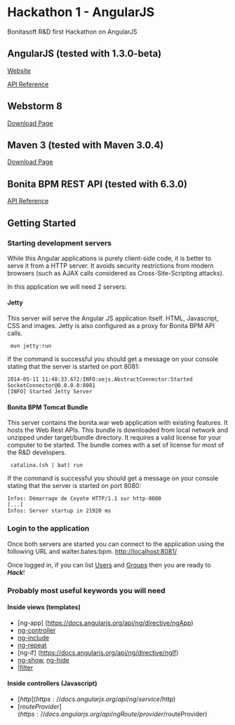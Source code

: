 # Hackathon 1 - AngularJS

Bonitasoft R&amp;D first Hackathon on AngularJS

## AngularJS (tested with 1.3.0-beta)
[Website](https://angularjs.org/)

[API Reference](https://docs.angularjs.org/api)

## Webstorm 8
[Download Page](http://www.jetbrains.com/webstorm/download/)

## Maven 3 (tested with Maven 3.0.4)
[Download Page](http://maven.apache.org/download.cgi)

## Bonita BPM REST API (tested with 6.3.0)
[API Reference](http://documentation.bonitasoft.com/product-bos-sp/web-rest-api-1)

## Getting Started

### Starting development servers
While this Angular applications is purely client-side code, it is better to serve it from a HTTP server.
It avoids security restrictions from modern browsers (such as AJAX calls considered as Cross-Site-Scripting attacks).

In this application we will need 2 servers:
#### Jetty
This server will serve the Angular JS application itself. HTML, Javascript, CSS and images.
Jetty is also configured as a proxy for Bonita BPM API calls.

```
 mvn jetty:run
```

If the command is successful you should get a message on your console stating that the server is started on port 8081:

```
2014-05-11 11:48:33.672:INFO:oejs.AbstractConnector:Started SocketConnector@0.0.0.0:8081
[INFO] Started Jetty Server
```

#### Bonita BPM Tomcat Bundle
This server contains the bonita.war web application with existing features. It hosts the Web Rest APIs.
This bundle is downloaded from local network and unzipped under target/bundle directory. It requires a valid license for
 your computer to be started. The bundle comes with a set of license for most of the R&amp;D developers.

```
 catalina.(sh | bat) run
```

If the command is successful you should get a message on your console stating that the server is started on port 8080:

```
Infos: Démarrage de Coyote HTTP/1.1 sur http-8080
[...]
Infos: Server startup in 21920 ms
```

### Login to the application
Once both servers are started you can connect to the application using the following URL and walter.bates:bpm.
[http://localhost:8081/](http://localhost:8081/)

Once logged in, if you can list [Users](http://localhost:8081/#/admin/users) and [Groups](http://localhost:8081/#/admin/groups) then you are ready to **_Hack_**!

### Probably most useful keywords you will need
#### Inside views (templates)
* [ng-app] (https://docs.angularjs.org/api/ng/directive/ngApp)
* [ng-controller](https://docs.angularjs.org/api/ng/directive/ngController)
* [ng-include](https://docs.angularjs.org/api/ng/directive/ngInclude)
* [ng-repeat](https://docs.angularjs.org/api/ng/directive/ngRepeat)
* [ng-if] (https://docs.angularjs.org/api/ng/directive/ngIf)
* [ng-show](https://docs.angularjs.org/api/ng/directive/ngShow), [ng-hide](https://docs.angularjs.org/api/ng/directive/ngHide)
* [|filter](https://docs.angularjs.org/api/ng/filter/filter)

#### Inside controllers (Javascript)
* [$http](https://docs.angularjs.org/api/ng/service/$http)
* [$routeProvider](https://docs.angularjs.org/api/ngRoute/provider/$routeProvider)
